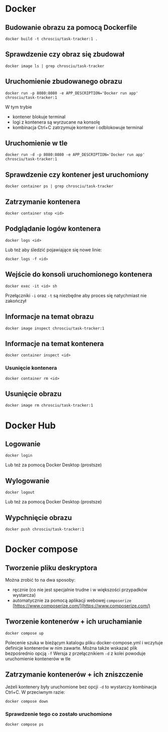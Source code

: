 # Docker

## Budowanie obrazu za pomocą Dockerfile

```shell
docker build -t chrosciu/task-tracker:1 .
```

## Sprawdzenie czy obraz się zbudował

```shell
docker image ls | grep chrosciu/task-tracker
```

## Uruchomienie zbudowanego obrazu

```shell
docker run -p 8080:8080 -e APP_DESCRIPTION='Docker run app' chrosciu/task-tracker:1
```

W tym trybie 
* kontener blokuje terminal
* logi z kontenera są wyrzucane na konsolę
* kombinacja Ctrl+C zatrzymuje kontener i odblokowuje terminal

## Uruchomienie w tle

```shell
docker run -d -p 8080:8080 -e APP_DESCRIPTION='Docker run app' chrosciu/task-tracker:1
```

## Sprawdzenie czy kontener jest uruchomiony

```shell
docker container ps | grep chrosciu/task-tracker
```

## Zatrzymanie kontenera

```shell
docker container stop <id> 
```

## Podglądanie logów kontenera

```shell
docker logs <id>
```

Lub też aby śledzić pojawiające się nowe linie:

```shell
docker logs -f <id>
```

## Wejście do konsoli uruchomionego kontenera

```shell
docker exec -it <id> sh
```

Przełączniki `-i` oraz `-t` są niezbędne aby proces się natychmiast nie zakończył

## Informacje na temat obrazu

```shell
docker image inspect chrosciu/task-tracker:1
```

## Informacje na temat kontenera

```shell
docker container inspect <id>
```

### Usunięcie kontenera

```shell
docker container rm <id>
```

## Usunięcie obrazu

```shell
docker image rm chrosciu/task-tracker:1
```

# Docker Hub

## Logowanie

```shell
docker login
``` 

Lub też za pomocą Docker Desktop (prostsze)

## Wylogowanie

```shell
docker logout
```

Lub też za pomocą Docker Desktop (prostsze)

## Wypchnięcie obrazu

```shell
docker push chrosciu/task-tracker:1
```

# Docker compose

## Tworzenie pliku deskryptora

Można zrobić to na dwa sposoby:
* ręcznie (co nie jest specjalnie trudne i w większości przypadków wystarcza)
* automatycznie za pomocą aplikacji webowej `composerize` [https://www.composerize.com/](https://www.composerize.com/)

## Tworzenie kontenerów + ich uruchamianie 

```shell
docker compose up
```

Polecenie szuka w bieżącym katalogu pliku docker-compose.yml i wczytuje definicje kontenerów w nim zawarte. 
Można także wskazać plik bezpośrednio opcją `-f`
Wersja z przełącznikiem `-d` z kolei powoduje uruchomienie kontenerów w tle

## Zatrzymanie kontenerów + ich zniszczenie

Jeżeli kontenery były uruchomione bez opcji `-d` to wystarczy kombinacja Ctrl+C.
W przeciwnym razie:

```shell
docker compose down
```

### Sprawdzenie tego co zostało uruchomione

```shell
docker compose ps
```